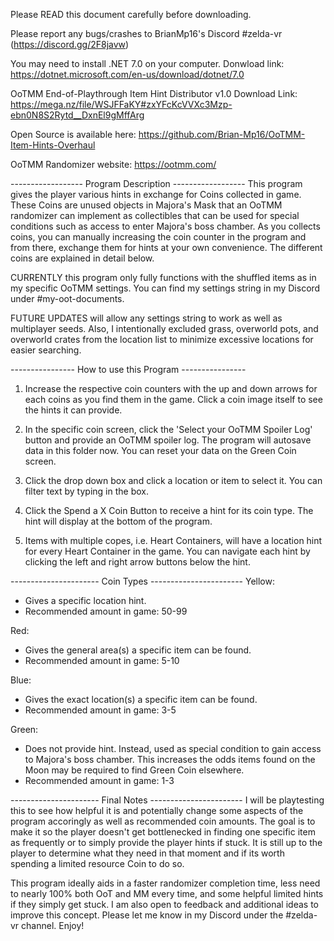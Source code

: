 Please READ this document carefully before downloading.

Please report any bugs/crashes to BrianMp16's Discord #zelda-vr (https://discord.gg/2F8javw)

You may need to install .NET 7.0 on your computer. Donwload link:
https://dotnet.microsoft.com/en-us/download/dotnet/7.0

OoTMM End-of-Playthrough Item Hint Distributor v1.0 Download Link:
https://mega.nz/file/WSJFFaKY#zxYFcKcVVXc3Mzp-ebn0N8S2Rytd__DxnEl9gMffArg

Open Source is available here:
https://github.com/Brian-Mp16/OoTMM-Item-Hints-Overhaul

OoTMM Randomizer website:
https://ootmm.com/


------------------ Program Description ------------------
This program gives the player various hints in exchange for Coins collected in game. These Coins are unused objects in Majora's Mask that an OoTMM randomizer can implement as collectibles that can be used for special conditions such as access to enter Majora's boss chamber. As you collects coins, you can manually increasing the coin counter in the program and from there, exchange them for hints at your own convenience. The different coins are explained in detail below.

CURRENTLY this program only fully functions with the shuffled items as in my specific OoTMM settings. You can find my settings string in my Discord under #my-oot-documents.

FUTURE UPDATES will allow any settings string to work as well as multiplayer seeds. Also, I intentionally excluded grass, overworld pots, and overworld crates from the location list to minimize excessive locations for easier searching.


---------------- How to use this Program ----------------
1) Increase the respective coin counters with the up and down arrows for each coins as you find them in the game. Click a coin image itself to see the hints it can provide.

2) In the specific coin screen, click the 'Select your OoTMM Spoiler Log' button and provide an OoTMM spoiler log. The program will autosave data in this folder now. You can reset your data on the Green Coin screen.

3) Click the drop down box and click a location or item to select it. You can filter text by typing in the box.

4) Click the Spend a X Coin Button to receive a hint for its coin type. The hint will display at the bottom of the program.

5) Items with multiple copes, i.e. Heart Containers, will have a location hint for every Heart Container in the game. You can navigate each hint by clicking the left and right arrow buttons below the hint.


---------------------- Coin Types -----------------------
Yellow:
  - Gives a specific location hint.
  - Recommended amount in game: 50-99

Red:
  - Gives the general area(s) a specific item can be found.
  - Recommended amount in game: 5-10

Blue:
  - Gives the exact location(s) a specific item can be found.
  - Recommended amount in game: 3-5

Green:
  - Does not provide hint. Instead, used as special condition to gain access to Majora's boss chamber. This increases the odds items found on the Moon may be required to find Green Coin elsewhere.
  - Recommended amount in game: 1-3


---------------------- Final Notes -----------------------
I will be playtesting this to see how helpful it is and potentially change some aspects of the program accoringly as well as recommended coin amounts. The goal is to make it so the player doesn't get bottlenecked in finding one specific item as frequently or to simply provide the player hints if stuck. It is still up to the player to determine what they need in that moment and if its worth spending a limited resource Coin to do so.

This program ideally aids in a faster randomizer completion time, less need to nearly 100% both OoT and MM every time, and some helpful limited hints if they simply get stuck. I am also open to feedback and additional ideas to improve this concept. Please let me know in my Discord under the #zelda-vr channel. Enjoy!
